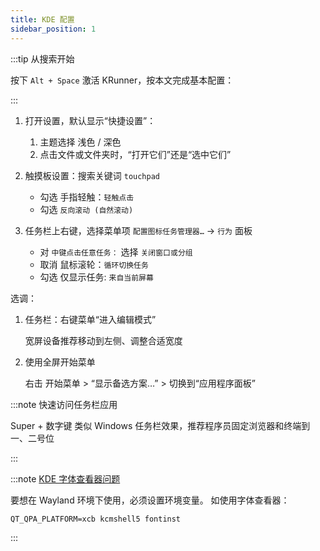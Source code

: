 ```yaml
---
title: KDE 配置
sidebar_position: 1
---
```


:::tip 从搜索开始

按下 `Alt + Space` 激活 KRunner，按本文完成基本配置：

:::

1. 打开设置，默认显示“快捷设置”：
   1. 主题选择 浅色 / 深色
   2. 点击文件或文件夹时，“打开它们”还是“选中它们”
2. 触摸板设置：搜索关键词 `touchpad`

   - 勾选 手指轻触：`轻触点击`
   - 勾选 `反向滚动 (自然滚动)`

3. 任务栏上右键，选择菜单项 `配置图标任务管理器…` -> `行为` 面板

   - 对 `中键点击任意任务：` 选择 `关闭窗口或分组`
   - 取消 鼠标滚轮：`循环切换任务`
   - 勾选 仅显示任务: `来自当前屏幕`

选调：

1. 任务栏：右键菜单“进入编辑模式”

   宽屏设备推荐移动到左侧、调整合适宽度

2. 使用全屏开始菜单

   右击 开始菜单 > “显示备选方案…” > 切换到“应用程序面板”

:::note 快速访问任务栏应用

Super + 数字键 类似 Windows 任务栏效果，推荐程序员固定浏览器和终端到一、二号位

:::

<!--
## Konsole 终端

```shell
printf "[General]\nName=custom\nParent=FALLBACK/\n" >> ~/.local/share/konsole/custom.profile
kwriteconfig5 --file konsolerc --group "Desktop Entry" --key DefaultProfile custom.profile
```

更改默认 Shell

    kwriteconfig5 --file ~/.local/share/konsole/custom.profile --group General --key Command /bin/zsh

自定义字体

    kwriteconfig5 --file ~/.local/share/konsole/custom.profile --group Appearance --key Font "Noto Sans Mono,16"

重启程序后生效

## KWrite

修改字体：

    kwriteconfig5 --file kwriterc --group "KTextEditor Renderer" --key Font "Noto Sans Mono,18"
 -->

:::note [KDE 字体查看器问题](https://bugs.kde.org/show_bug.cgi?id=439470)

要想在 Wayland 环境下使用，必须设置环境变量。
如使用字体查看器：

    QT_QPA_PLATFORM=xcb kcmshell5 fontinst

<!-- todo -->

:::

<!-- 热区设置 -->

<!--
### 推荐快捷键

```shell
# Super + I 打开设置
kwriteconfig5 --file kglobalshortcutsrc --group systemsettings.desktop --key _launch Meta+I,none,
```
-->
